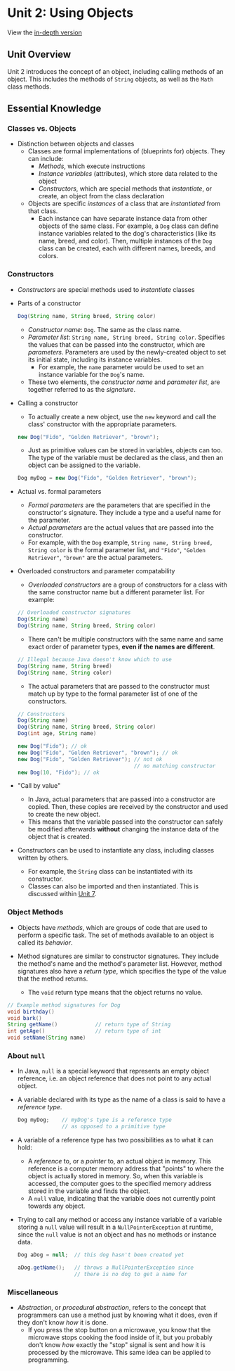 # Unit 2: Using Objects

View the [in-depth version](in-depth.md)

## Unit Overview

Unit 2 introduces the concept of an object, including calling methods of an object. This includes the methods of `String` objects, as well as the `Math` class methods.

## Essential Knowledge

### Classes vs. Objects

* Distinction between objects and classes
  * Classes are formal implementations of (blueprints for) objects. They can include:
    * *Methods*, which execute instructions
    * *Instance variables* (attributes), which store data related to the object
    * *Constructors*, which are special methods that *instantiate*, or create, an object from the class declaration
  * Objects are specific *instances* of a class that are *instantiated* from that class.
    * Each instance can have separate instance data from other objects of the same class. For example, a `Dog` class can define instance variables related to the dog's characteristics (like its name, breed, and color). Then, multiple instances of the `Dog` class can be created, each with different names, breeds, and colors.

### Constructors

* *Constructors* are special methods used to *instantiate* classes

* Parts of a constructor

  ```java
  Dog(String name, String breed, String color)
  ```

  * *Constructor name*: `Dog`. The same as the class name.
  * *Parameter list*: `String name, String breed, String color`. Specifies the values that can be passed into the constructor, which are *parameters*. Parameters are used by the newly-created object to set its initial state, including its instance variables.
    * For example, the `name` parameter would be used to set an instance variable for the `Dog`'s name.
  * These two elements, the *constructor name* and *parameter list*, are together referred to as the *signature*.

* Calling a constructor
  * To actually create a new object, use the `new` keyword and call the class' constructor with the appropriate parameters.

  ```java
  new Dog("Fido", "Golden Retriever", "brown");
  ```

  * Just as primitive values can be stored in variables, objects can too. The type of the variable must be declared as the class, and then an object can be assigned to the variable.

  ```java
  Dog myDog = new Dog("Fido", "Golden Retriever", "brown");
  ```

* Actual vs. formal parameters
  * *Formal parameters* are the parameters that are specified in the constructor's signature. They include a type and a useful name for the parameter.
  * *Actual parameters* are the actual values that are passed into the constructor.
  * For example, with the `Dog` example, `String name, String breed, String color` is the formal parameter list, and `"Fido"`, `"Golden Retriever"`, `"brown"` are the actual parameters.

* Overloaded constructors and parameter compatability
  * *Overloaded constructors* are a group of constructors for a class with the same constructor name but a different parameter list. For example:

  ```java
  // Overloaded constructor signatures
  Dog(String name)
  Dog(String name, String breed, String color)
  ```

  * There can't be multiple constructors with the same name and same exact order of parameter types, **even if the names are different**.

  ```java
  // Illegal because Java doesn't know which to use
  Dog(String name, String breed)
  Dog(String name, String color)
  ```

  * The actual parameters that are passed to the constructor must match up by type to the formal parameter list of one of the constructors.

  ```java
  // Constructors
  Dog(String name)
  Dog(String name, String breed, String color)
  Dog(int age, String name)
  ```

  ```java
  new Dog("Fido"); // ok
  new Dog("Fido", "Golden Retriever", "brown"); // ok
  new Dog("Fido", "Golden Retriever"); // not ok
                                       // no matching constructor
  new Dog(10, "Fido"); // ok
  ```

* "Call by value"
  * In Java, actual parameters that are passed into a constructor are copied. Then, these copies are received by the constructor and used to create the new object.
  * This means that the variable passed into the constructor can safely be modified afterwards **without** changing the instance data of the object that is created.

* Constructors can be used to instantiate any class, including classes written by others.
  * For example, the `String` class can be instantiated with its constructor.
  * Classes can also be imported and then instantiated. This is discussed within [Unit 7](../7-arraylist/condensed.md).

### Object Methods

* Objects have *methods*, which are groups of code that are used to perform a specific task. The set of methods available to an object is called its *behavior*.

* Method signatures are similar to constructor signatures. They include the method's name and the method's parameter list. However, method signatures also have a *return type*, which specifies the type of the value that the method returns.
  * The `void` return type means that the object returns no value.

```java
// Example method signatures for Dog
void birthday()
void bark()
String getName()            // return type of String
int getAge()                // return type of int
void setName(String name)
```

### About `null`

* In Java, `null` is a special keyword that represents an empty object reference, i.e. an object reference that does not point to any actual object.

* A variable declared with its type as the name of a class is said to have a *reference type*.
  
  ```java
  Dog myDog;    // myDog's type is a reference type
                // as opposed to a primitive type
  ```

* A variable of a reference type has two possibilities as to what it can hold:
  * A *reference* to, or a *pointer* to, an actual object in memory. This reference is a computer memory address that "points" to where the object is actually stored in memory. So, when this variable is accessed, the computer goes to the specified memory address stored in the variable and finds the object.
  * A `null` value, indicating that the variable does not currently point towards any object.

* Trying to call any method or access any instance variable of a variable storing a `null` value will result in a `NullPointerException` at runtime, since the `null` value is not an object and has no methods or instance data.
  
  ```java
  Dog aDog = null;  // this dog hasn't been created yet

  aDog.getName();   // throws a NullPointerException since
                    // there is no dog to get a name for
  ```

### Miscellaneous

* *Abstraction*, or *procedural abstraction*, refers to the concept that programmers can use a method just by knowing what it does, even if they don't know *how* it is done.
  * If you press the stop button on a microwave, you know that the microwave stops cooking the food inside of it, but you probably don't know *how* exactly the "stop" signal is sent and how it is processed by the microwave. This same idea can be applied to programming.
